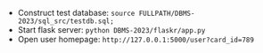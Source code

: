 - Construct test database: `source FULLPATH/DBMS-2023/sql_src/testdb.sql;`
- Start flask server: `python DBMS-2023/flaskr/app.py`
- Open user homepage: `http://127.0.0.1:5000/user?card_id=789`
